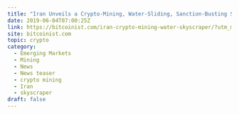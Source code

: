 ```yaml
---
title: "Iran Unveils a Crypto-Mining, Water-Sliding, Sanction-Busting Skyscraper"
date: 2019-06-04T07:00:25Z
link: https://bitcoinist.com/iran-crypto-mining-water-skyscraper/?utm_medium=RSS&utm_source=hune
site: bitcoinist.com
topic: crypto
category:
  - Emerging Markets
  - Mining
  - News
  - News teaser
  - crypto mining
  - Iran
  - skyscraper
draft: false
---
```

